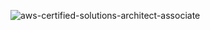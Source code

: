 
![aws-certified-solutions-architect-associate](https://user-images.githubusercontent.com/106081707/221587175-dda1c503-3b57-453a-aef9-9db189de1b6e.png)
